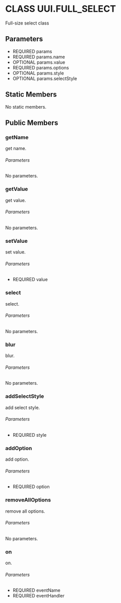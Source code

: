 # CLASS UUI.FULL_SELECT
Full-size select class
## Parameters
* REQUIRED params 
* REQUIRED params.name 
* OPTIONAL params.value 
* REQUIRED params.options 
* OPTIONAL params.style 
* OPTIONAL params.selectStyle 

## Static Members
No static members.
## Public Members
### getName
get name.
###### Parameters
No parameters.
### getValue
get value.
###### Parameters
No parameters.
### setValue
set value.
###### Parameters
* REQUIRED value

### select
select.
###### Parameters
No parameters.
### blur
blur.
###### Parameters
No parameters.
### addSelectStyle
add select style.
###### Parameters
* REQUIRED style

### addOption
add option.
###### Parameters
* REQUIRED option

### removeAllOptions
remove all options.
###### Parameters
No parameters.
### on
on.
###### Parameters
* REQUIRED eventName
* REQUIRED eventHandler

